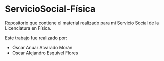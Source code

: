 # ServicioSocial-Física
Repositorio que contiene el material realizado para mi Servicio Social de la Licenciatura en Física. 

Este trabajo fue realizado por:
- Óscar Anuar Alvarado Morán
- Oscar Alejandro Esquivel Flores

